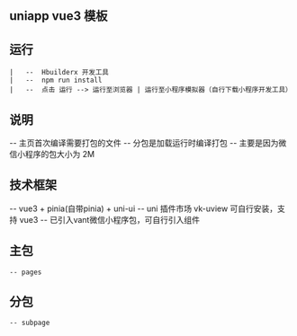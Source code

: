 ## uniapp vue3 模板

## 运行
	|	--	Hbuilderx 开发工具
	|	--	npm run install
	|	--	点击 运行 --> 运行至浏览器 | 运行至小程序模拟器（自行下载小程序开发工具）

## 说明
  -- 主页首次编译需要打包的文件
	-- 分包是加载运行时编译打包
	-- 主要是因为微信小程序的包大小为 2M
	
## 技术框架
 
  -- vue3 + pinia(自带pinia) + uni-ui
	-- uni 插件市场 vk-uview 可自行安装，支持 vue3
	-- 已引入vant微信小程序包，可自行引入组件
## 主包
	
	-- pages
	
## 分包

	-- subpage